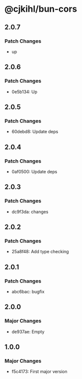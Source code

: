 # @cjkihl/bun-cors

## 2.0.7

### Patch Changes

- up

## 2.0.6

### Patch Changes

- 0e5b134: Up

## 2.0.5

### Patch Changes

- 60debd8: Update deps

## 2.0.4

### Patch Changes

- 0af0500: Update deps

## 2.0.3

### Patch Changes

- dc9f3da: changes

## 2.0.2

### Patch Changes

- 25a8f48: Add type checking

## 2.0.1

### Patch Changes

- abc6bac: bugfix

## 2.0.0

### Major Changes

- de937ae: Empty

## 1.0.0

### Major Changes

- f5c4173: First major version
